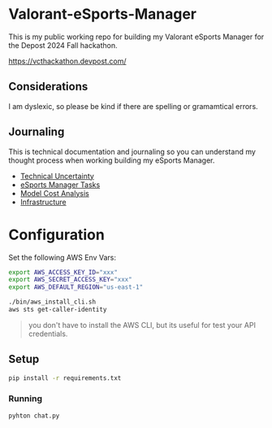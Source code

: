 # Valorant-eSports-Manager
This is my public working repo for building my Valorant eSports Manager for the Depost 2024 Fall hackathon.

https://vcthackathon.devpost.com/

## Considerations

I am dyslexic, so please be kind if there are spelling or gramamtical errors.

## Journaling

This is technical documentation and journaling so you can understand my thought process when working building my eSports Manager.

- [Technical Uncertainty](./journal/technical-uncertainty.md)
- [eSports Manager Tasks](./journal/esports-manager-tasks.md)
- [Model Cost Analysis](./journal/model-cost-anaylsis.md)
- [Infrastructure](./journal/model-cost-anaylsis.md)

# Configuration

Set the following AWS Env Vars:

```sh
export AWS_ACCESS_KEY_ID="xxx"
export AWS_SECRET_ACCESS_KEY="xxx"
export AWS_DEFAULT_REGION="us-east-1"
```

```sh
./bin/aws_install_cli.sh
aws sts get-caller-identity
```

> you don't have to install the AWS CLI, but its useful for test your API credentials.


## Setup

```sh
pip install -r requirements.txt
```

### Running

```sh
pyhton chat.py
```